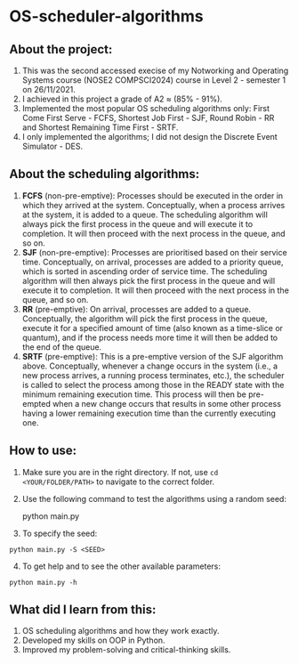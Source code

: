 # OS-scheduler-algorithms

## About the project:

 1. This was the second accessed execise of my Notworking and Operating Systems course (NOSE2 COMPSCI2024) course in Level 2 - semester 1 on 26/11/2021.
 2. I achieved in this project a grade of A2 ≈ (85% - 91%).
 3. Implemented the most popular OS scheduling algorithms only: First Come First Serve - FCFS, Shortest Job First - SJF, Round Robin - RR and Shortest Remaining Time First - SRTF.
 4. I only implemented the algorithms; I did not design the Discrete Event Simulator - DES.

## About the scheduling algorithms:

 1. **FCFS** (non-pre-emptive): Processes should be executed in the
    order in which they arrived at the system. Conceptually, when a
    process arrives at the system, it is added to a queue. The
    scheduling algorithm will always pick the first process in the queue
    and will execute it to completion. It will then proceed with the
    next process in the queue, and so on.
 2. **SJF** (non-pre-emptive): Processes are prioritised based on their
    service time. Conceptually, on arrival, processes are added to a
    priority queue, which is sorted in ascending order of service time.
    The scheduling algorithm will then always pick the first process in
    the queue and will execute it to completion. It will then proceed
    with the next process in the queue, and so on.
 3. **RR** (pre-emptive): On arrival, processes are added to a queue.
    Conceptually, the algorithm will pick the first process in the
    queue, execute it for a specified amount of time (also known as a
    time-slice or quantum), and if the process needs more time it will
    then be added to the end of the queue.
 4. **SRTF** (pre-emptive): This is a pre-emptive version of the SJF
    algorithm above. Conceptually, whenever a change occurs in the
    system (i.e., a new process arrives, a running process terminates,
    etc.), the scheduler is called to select the process among those in
    the READY state with the minimum remaining execution time. This
    process will then be pre-empted when a new change occurs that
    results in some other process having a lower remaining execution
    time than the currently executing one.

## How to use:

 1.  Make sure you are in the right directory. If not, use  `cd <YOUR/FOLDER/PATH>`  to navigate to the correct folder.
 2. Use the following command to test the algorithms using a random seed:

    python main.py

  3. To specify the seed:

    python main.py -S <SEED>
  4. To get help and to see the other available parameters:

    python main.py -h

## What did I learn from this:

 1. OS scheduling algorithms and how they work exactly.
 2. Developed my skills on OOP in Python.
 3. Improved my problem-solving and critical-thinking skills.
